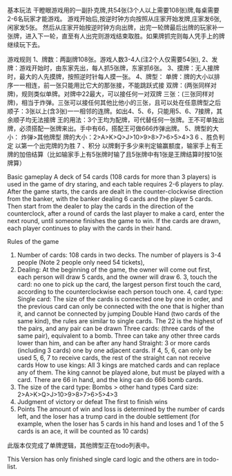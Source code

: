 基本玩法
干瞪眼游戏用的一副扑克牌,共54张(3个人以上需要108张)牌,每桌需要2-6名玩家才能游戏。
游戏开始后,按逆时钟方向按照从庄家开始发牌,庄家发6张,闲家发5张。
然后从庄家开始按逆时钟方向出牌，出完一轮牌最后出牌的玩家补一张牌，进入下一轮，直至有人出完则游戏结束取胜。如果牌抓完则每人凭手上的牌继续玩下去。

游戏规则
1、牌数：两副牌108张。游戏人数3-4人(注2个人仅需要54张),
2、发牌：游戏开始时，由东家先出，每人抓5张牌，东家抓6张。
3、摸牌：无人接牌时，最大的人先摸牌，按照逆时针每人摸一张。
4、牌型：
单牌：牌的大小以排序一一相连，前一张只能用比它大的那张接，不能跳跃式接
双牌：(两张同样对牌)，规则类似单牌。对牌中22最大，可以接任何一对双牌
三张：(三张同样对牌)，相当于炸弹。三张可以接任何其他比他小的三张，且可以处在任意牌型之后
顺子：3张以上(含3张)一一相邻的连牌。如出4、5、6，只能用5、6、7接牌，其余顺子均无法接牌
王的用法：3个王均为配牌，可代替任何一张牌。王不可单独出牌，必须搭配一张牌来出。手中有66，搭配王可做666炸弹出牌。
5、牌型的大小：
炸弹>其他牌型
牌的大小：2>A>K>Q>J>10>9>8>7>6>5>4>3
6 、胜负判定
以第一个出完牌的为胜
7 、积分
以牌剩于多少来判定输赢额度，输家手上有王牌的加倍结算（比如输家手上有5张牌时输了且5张牌中有1张是王牌结算时按10张牌算）

Basic gameplay
A deck of 54 cards (108 cards for more than 3 players) is used in the game of dry staring, and each table requires 2-6 players to play.
After the game starts, the cards are dealt in the counter-clockwise direction from the banker, with the banker dealing 6 cards and the player 5 cards.
Then start from the dealer to play the cards in the direction of the counterclock, after a round of cards the last player to make a card, enter the next round, until someone finishes the game to win. If the cards are drawn, each player continues to play with the cards in their hand.

Rules of the game
1. Number of cards: 108 cards in two decks. The number of players is 3-4 people (Note 2 people only need 54 tickets),
2. Dealing: At the beginning of the game, the owner will come out first, each person will draw 5 cards, and the owner will draw 6.
3, touch the card: no one to pick up the card, the largest person first touch the card, according to the counterclockwise each person touch one.
4, card type:
Single card: The size of the cards is connected one by one in order, and the previous card can only be connected with the one that is higher than it, and cannot be connected by jumping
Double Hand (two cards of the same kind), the rules are similar to single cards. The 22 is the highest of the pairs, and any pair can be drawn
Three cards: (three cards of the same pair), equivalent to a bomb. Three can take any other three cards lower than him, and can be after any hand
Straight: 3 or more cards (including 3 cards) one by one adjacent cards. If 4, 5, 6, can only be used 5, 6, 7 to receive cards, the rest of the straight can not receive cards
How to use kings: All 3 kings are matched cards and can replace any of them. The king cannot be played alone, but must be played with a card. There are 66 in hand, and the king can do 666 bomb cards.
5. The size of the card type:
Bombs > other hand types
Card size: 2>A>K>Q>J>10>9>8>7>6>5>4>3
6. Judgment of victory or defeat
The first to finish wins
7. Points
The amount of win and loss is determined by the number of cards left, and the loser has a trump card in the double settlement (for example, when the loser has 5 cards in his hand and loses and 1 of the 5 cards is an ace, it will be counted as 10 cards)

此版本仅完成了单牌逻辑，其他牌型正在todo列表中。

This Version has only finished single card logic and the others are in todo-list.
